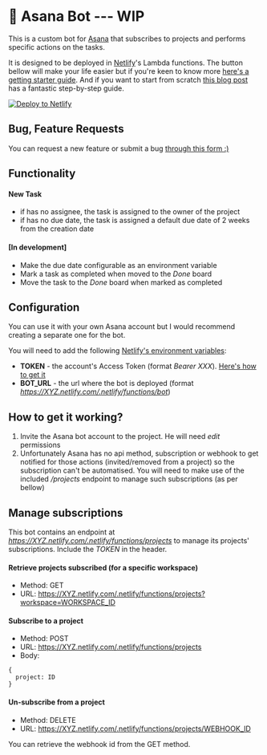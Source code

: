 # 🤖 Asana Bot --- WIP

This is a custom bot for [Asana](https://asana.com) that subscribes to projects and performs specific actions on the tasks.

It is designed to be deployed in [Netlify](https://netlify.com)'s Lambda functions. The button bellow will make your life easier but if you're keen to know more [here's a getting starter guide](https://www.netlify.com/docs/). And if you want to start from scratch [this blog post](https://travishorn.com/netlify-lambda-functions-from-scratch-1186f61c659e) has a fantastic step-by-step guide.

[![Deploy to Netlify](https://www.netlify.com/img/deploy/button.svg)](https://app.netlify.com/start/deploy?repository=https://github.com/rubengarciam/asana-bot)

## Bug, Feature Requests

You can request a new feature or submit a bug [through this form :)](https://form.asana.com?hash=5df822d4a56d6e20a4c50ee2bc85f690708f11eb080301a64233c16f9d457e38&id=1111668747986179)

## Functionality

#### New Task

- if has no assignee, the task is assigned to the owner of the project
- if has no due date, the task is assigned a default due date of 2 weeks from the creation date

#### [In development]

- Make the due date configurable as an environment variable
- Mark a task as completed when moved to the _Done_ board
- Move the task to the _Done_ board when marked as completed

## Configuration

You can use it with your own Asana account but I would recommend creating a separate one for the bot.

You will need to add the following [Netlify's environment variables](https://www.netlify.com/docs/continuous-deployment/#build-environment-variables):

- **TOKEN** - the account's Access Token (format _Bearer XXX_). [Here's how to get it](https://asana.com/guide/help/api/api)
- **BOT_URL** - the url where the bot is deployed (format _https://XYZ.netlify.com/.netlify/functions/bot_)

## How to get it working?

1. Invite the Asana bot account to the project. He will need _edit_ permissions
2. Unfortunately Asana has no api method, subscription or webhook to get notified for those actions (invited/removed from a project) so the subscription can't be automatised. You will need to make use of the included _/projects_ endpoint to manage such subscriptions (as per bellow)

## Manage subscriptions

This bot contains an endpoint at _https://XYZ.netlify.com/.netlify/functions/projects_ to manage its projects' subscriptions. Include the _TOKEN_ in the header.

#### Retrieve projects subscribed (for a specific workspace)

- Method: GET
- URL: https://XYZ.netlify.com/.netlify/functions/projects?workspace=WORKSPACE_ID

#### Subscribe to a project

- Method: POST
- URL: https://XYZ.netlify.com/.netlify/functions/projects
- Body:

```
{
  project: ID
}
```

#### Un-subscribe from a project

- Method: DELETE
- URL: https://XYZ.netlify.com/.netlify/functions/projects/WEBHOOK_ID

You can retrieve the webhook id from the GET method.
